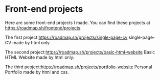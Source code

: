 # Front-end projects
Here are some front-end projects I made.
You can find these projects at https://roadmap.sh/frontend/projects.

The first project:https://roadmap.sh/projects/single-page-cv
single-page-CV made by html only.  

The second project:https://roadmap.sh/projects/basic-html-website
Basic HTML Website made by html only.  

The third peoject:https://roadmap.sh/projects/portfolio-website
Personal Portfolio made by html and css.
